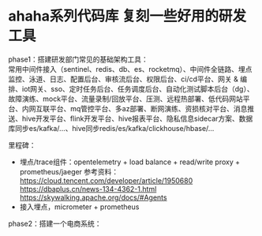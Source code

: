 # ahaha系列代码库 复刻一些好用的研发工具
phase1：搭建研发部门常见的基础架构工具：   
常用中间件接入（sentinel、redis、db、es、rocketmq）、中间件全链路、埋点监控、泳道、日志、配置后台、审核流后台、权限后台、ci/cd平台、网关 & 编排、iot网关、sso、定时任务后台、任务调度后台、自动化测试脚本后台（dg）、故障演练、mock平台、流量录制/回放平台、压测、远程热部署、低代码网站平台、内网互联平台、mq管控平台、多az部署、断网演练、资损核对平台、消息推送、hive开发平台、flink开发平台、hive报表平台、隐私信息sidecar方案、数据库同步es/kafka/...、hive同步redis/es/kafka/clickhouse/hbase/...   

里程碑：
- 埋点/trace组件：opentelemetry + load balance + read/write proxy + prometheus/jaeger
参考资料：
https://cloud.tencent.com/developer/article/1950680
https://dbaplus.cn/news-134-4362-1.html
https://skywalking.apache.org/docs/#Agents
- 接入埋点，micrometer + prometheus


phase2：搭建一个电商系统：



